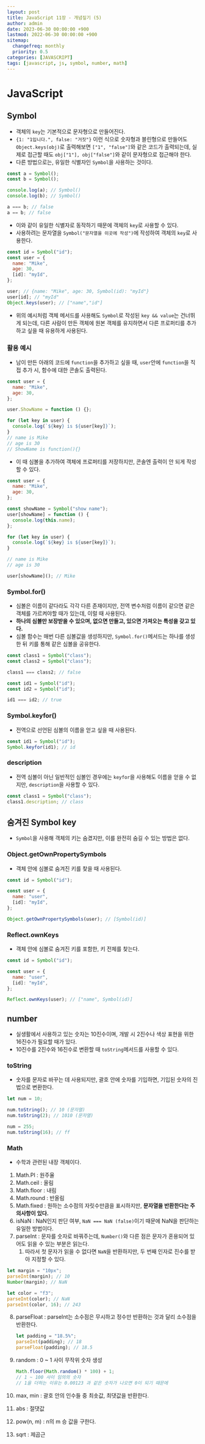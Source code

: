 ```yaml
---
layout: post
title: JavaScript 11장 - 개념짚기 (5)
author: admin
date: 2023-06-30 00:00:00 +900
lastmod: 2022-06-30 00:00:00 +900
sitemap:
  changefreq: monthly
  priority: 0.5
categories: [JAVASCRIPT]
tags: [javascript, js, symbol, number, math]
---
```


# JavaScript

## Symbol

- 객체의 `key`는 기본적으로 문자형으로 만들어진다.
- `{1: "1입니다.", false: "거짓"}` 이런 식으로 숫자형과 블린형으로 만들어도 `Object.keys(obj)`로 출력해보면 `["1", "false"]`와 같은 코드가 출력되는데, 실제로 접근할 때도 `obj["1"], obj["false"]`와 같이 문자형으로 접근해야 한다.
- 다른 방법으로는, 유일한 식별자인 `Symbol`을 사용하는 것이다.

```js
const a = Symbol();
const b = Symbol();

console.log(a); // Symbol()
console.log(b); // Symbol()

a === b; // false
a == b; // false
```

- 이와 같이 유일한 식별자로 동작하기 때문에 객체의 `key`로 사용할 수 있다.
- 사용하려는 문자열을 `Symbol("문자열을 이곳에 작성")`에 작성하여 객체의 `key`로 사용한다.

```js
const id = Symbol("id");
const user = {
  name: "Mike",
  age: 30,
  [id]: "myId",
};

user; // {name: "Mike", age: 30, Symbol(id): "myId"}
user[id]; // "myId"
Object.keys(user); // ["name","id"]
```

- 위의 예시처럼 객체 메서드를 사용해도 `Symbol`로 작성된 `key && value`는 건너뛰게 되는데, 다른 사람이 만든 객체에 원본 객체를 유지하면서 다른 프로퍼티를 추가하고 싶을 때 유용하게 사용된다.

### 활용 예시

- 남이 만든 아래의 코드에 `function`을 추가하고 싶을 때, `user`안에 `function`을 직접 추가 시, 함수에 대한 콘솔도 출력된다.

```js
const user = {
  name: "Mike",
  age: 30,
};

user.ShowName = function () {};

for (let key in user) {
  console.log(`${key} is ${user[key]}`);
}
// name is Mike
// age is 30
// ShowName is function(){}
```

- 이 때 심볼을 추가하여 객체에 프로퍼티를 저장하지만, 콘솔엔 출력이 안 되게 작성할 수 있다.

```js
const user = {
  name: "Mike",
  age: 30,
};

const showName = Symbol("show name");
user[showName] = function () {
  console.log(this.name);
};

for (let key in user) {
  console.log(`${key} is ${user[key]}`);
}

// name is Mike
// age is 30

user[showName](); // Mike
```

### Symbol.for()

- 심볼은 이름이 같다라도 각각 다른 존재이지만, 전역 변수처럼 이름이 같으면 같은 객체를 가르켜야할 때가 있는데, 이럴 때 사용된다.
- **하나의 심볼만 보장받을 수 있으며, 없으면 만들고, 있으면 가져오는 특성을 갖고 있다.**
- 심볼 함수는 매번 다른 심볼값을 생성하지만, `Symbol.for()`메서드는 하나를 생성한 뒤 키를 통해 같은 심볼을 공유한다.

```js
const class1 = Symbol("class");
const class2 = Symbol("class");

class1 === class2; // false

const id1 = Symbol("id");
const id2 = Symbol("id");

id1 === id2; // true
```

### Symbol.keyfor()

- 전역으로 선언된 심볼의 이름을 얻고 싶을 때 사용된다.

```js
const id1 = Symbol("id");
Symbol.keyfor(id1); // id
```

### description

- 전역 심볼이 아닌 일반적인 심볼인 경우에는 `keyfor`을 사용해도 이름을 얻을 수 없지만, `description`을 사용할 수 있다.

```js
const class1 = Symbol("class");
class1.description; // class
```

## 숨겨진 Symbol key

- `Symbol`을 사용해 객체의 키는 숨겼지만, 이를 완전히 숨길 수 있는 방법은 없다.

### Object.getOwnPropertySymbols

- 객체 안에 심볼로 숨겨진 키를 찾을 때 사용된다.

```js
const id = Symbol("id");

const user = {
  name: "user",
  [id]: "myId",
};

Object.getOwnPropertySymbols(user); // [Symbol(id)]
```

### Reflect.ownKeys

- 객체 안에 심볼로 숨겨진 키를 포함한, 키 전체를 찾는다.

```js
const id = Symbol("id");

const user = {
  name: "user",
  [id]: "myId",
};

Reflect.ownKeys(user); // ["name", Symbol(id)]
```

## number

- 실생활에서 사용하고 있는 숫자는 10진수이며, 개발 시 2진수나 색상 표현을 위한 16진수가 필요할 때가 있다.
- 10진수를 2진수와 16진수로 변환할 때 `toString`메서드를 사용할 수 있다.

### toString

- 숫자를 문자로 바꾸는 데 사용되지만, 괄호 안에 숫자를 기입하면, 기입된 숫자의 진법으로 변환한다.

```js
let num = 10;

num.toString(); // 10 (문자열)
num.toString(2); // 1010 (문자열)

num = 255;
num.toString(16); // ff
```

### Math

- 수학과 관련된 내장 객체이다.

1. Math.PI : 원주율
2. Math.ceil : 올림
3. Math.floor : 내림
4. Math.round : 반올림
5. Math.fixed : 원하는 소수점의 자릿수만큼을 표시하지만, **문자열을 반환한다는 주의사항이 있다.**
6. isNaN : NaN인지 판단 여부, `NaN === NaN (false)`이기 때문에 NaN을 판단하는 유일한 방법이다.
7. parseInt : 문자를 숫자로 바꿔주는데, `Number()`와 다른 점은 문자가 혼용되어 있어도 읽을 수 있는 부분은 읽는다.
   1. 따라서 첫 문자가 읽을 수 없다면 `NaN`을 반환하지만, 두 번째 인자로 진수를 받아 지정할 수 있다.

```js
let margin = "10px";
parseInt(margin); // 10
Number(margin); // NaN

let color = "f3";
parseInt(color); // NaN
parseInt(color, 16); // 243
```

8. parseFloat : parseInt는 소수점은 무시하고 정수만 반환하는 것과 달리 소수점을 반환한다.

   ```js
   let padding = "18.5%";
   parseInt(padding); // 18
   parseFloat(padding); // 18.5
   ```

9. random : 0 ~ 1 사이 무작위 숫자 생성

   ```js
   Math.floor(Math.random() * 100) + 1;
   // 1 ~ 100 사이 임의의 숫자
   // 1을 더하는 이유는 0.00123 과 같은 숫자가 나오면 0이 되기 때문에
   ```

10. max, min : 괄호 안의 인수들 중 최솟값, 최댓값을 반환한다.
11. abs : 절댓값
12. pow(n, m) : n의 m 승 값을 구한다.
13. sqrt : 제곱근
